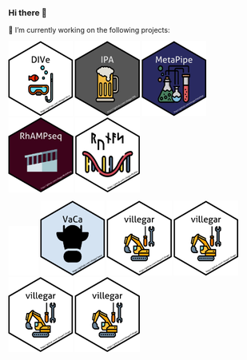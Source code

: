 ### Hi there 👋

🔭 I’m currently working on the following projects:

[<img src="https://raw.githubusercontent.com/villegar/dive/master/inst/images/logo.png" height="150"/>](https://github.com/villegar/dive)
[<img src="https://raw.githubusercontent.com/villegar/IPA/master/inst/images/logo.png" height="150"/>](https://github.com/villegar/IPA)
[<img src="https://raw.githubusercontent.com/villegar/MetaPipe/master/inst/images/metapipe.png" height="150"/>](https://github.com/villegar/MetaPipe)
[<img src="https://raw.githubusercontent.com/villegar/RhAMPseq/master/figures/logo.png" height="150"/>](https://github.com/villegar/RhAMPseq)
[<img src="https://raw.githubusercontent.com/villegar/RuNAs/master/images/logo.png" height="150"/>](https://github.com/villegar/RuNAs)
<!--[<img src="https://raw.githubusercontent.com/villegar/villegar/master/images/half_blank_left.png" height="150"/>](https://github.com/villegar) -->
[<img src="https://raw.githubusercontent.com/villegar/villegar/master/images/half_blank_right.png" height="100" width="60"/>](https://github.com/villegar)
[<img src="https://raw.githubusercontent.com/villegar/vaca/master/images/logo.png" height="150"/>](https://github.com/villegar/vaca)
[<img src="https://raw.githubusercontent.com/villegar/villegar/master/images/logo_soon.png" height="150" alt="Coming soon"/>](https://github.com/villegar)
[<img src="https://raw.githubusercontent.com/villegar/villegar/master/images/logo_soon.png" height="150" alt="Coming soon"/>](https://github.com/villegar)
[<img src="https://raw.githubusercontent.com/villegar/villegar/master/images/logo_soon.png" height="150" alt="Coming soon"/>](https://github.com/villegar)
[<img src="https://raw.githubusercontent.com/villegar/villegar/master/images/logo_soon.png" height="150" alt="Coming soon"/>](https://github.com/villegar)

<!--
[![Roberto's github stats](https://github-readme-stats.vercel.app/api?username=villegar&count_private=true&show_icons=true&theme=vue)](https://github.com/anuraghazra/github-readme-stats)
**villegar/villegar** is a ✨ _special_ ✨ repository because its `README.md` (this file) appears on your GitHub profile.

Here are some ideas to get you started:

- 🔭 I’m currently working on ...
- 🌱 I’m currently learning ...
- 👯 I’m looking to collaborate on ...
- 🤔 I’m looking for help with ...
- 💬 Ask me about ...
- 📫 How to reach me: ...
- 😄 Pronouns: ...
- ⚡ Fun fact: ...
-->
